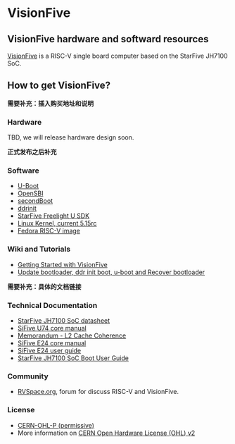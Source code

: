 # VisionFive
## VisionFive hardware and softward resources
[VisionFive](https://rvspace.org/VisionFive) is a RISC-V single board computer based on the StarFive JH7100 SoC.

## How to get VisionFive?

**需要补充：插入购买地址和说明**

### Hardware
  TBD, we will release hardware design soon.

**正式发布之后补充**

### Software
  * [U-Boot](https://github.com/starfive-tech/u-boot)
  * [OpenSBI](https://github.com/starfive-tech/opensbi)
  * [secondBoot](https://github.com/starfive-tech/JH7100_secondBoot)
  * [ddrinit](https://github.com/starfive-tech/JH7100_ddrinit)
  * [StarFive Freelight U SDK](https://github.com/starfive-tech/freelight-u-sdk)
  * [Linux Kernel, current 5.15rc](https://github.com/starfive-tech/linux)
  * [Fedora RISC-V image](https://github.com/starfive-tech/Fedora_on_StarFive)
 
### Wiki and Tutorials
  * [Getting Started with VisionFive]()
  * [Update bootloader, ddr init boot, u-boot and Recover bootloader]()

**需要补充：具体的文档链接**

### Technical Documentation
 * [StarFive JH7100 SoC datasheet](https://github.com/starfive-tech/JH7100_Docs/blob/main/JH7100%20Data%20Sheet%20V01.01.04-EN%20(4-21-2021).pdf)
 * [SiFive U74 core manual](https://github.com/starfive-tech/JH7100_Docs/blob/main/vic_u7_manual_with_creativecommons.pdf)
 * [Memorandum - L2 Cache Coherence](https://github.com/starfive-tech/JH7100_Docs/blob/main/JH7100%20Cache%20Coherence%20V1.0.pdf)
 * [SiFive E24 core manual](https://github.com/starfive-tech/JH7100_Docs/blob/main/SiFive%20VIC_E24%20Manual.pdf)
 * [SiFive E24 user guide](https://github.com/starfive-tech/JH7100_Docs/blob/main/SiFive%20VIC_E24%20User%20Guide.pdf)
 * [StarFive JH7100 SoC Boot User Guide](https://github.com/starfive-tech/JH7100_Docs/blob/main/JH7100%20SoC%20Boot%20User%20Guide-V01(2021-6-7).pdf)

### Community
  * [RVSpace.org](https://rvspace.org), forum for discuss RISC-V and VisionFive.

### License
  * [CERN-OHL-P (permissive)](https://ohwr.org/cern_ohl_p_v2.txt)
  * More information on [CERN Open Hardware License (OHL) v2](https://ohwr.org/project/cernohl/wikis/home)
